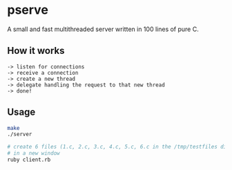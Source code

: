 # pserve

A small and fast multithreaded server written in 100 lines of pure C.
## How it works

```
-> listen for connections
-> receive a connection
-> create a new thread
-> delegate handling the request to that new thread
-> done!
```

## Usage

```bash
make
./server

# create 6 files (1.c, 2.c, 3.c, 4.c, 5.c, 6.c in the /tmp/testfiles directory)
# in a new window
ruby client.rb
```
